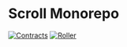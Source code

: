 # Scroll Monorepo

[![Contracts](https://github.com/scroll-tech/scroll/actions/workflows/contracts.yml/badge.svg)](https://github.com/scroll-tech/scroll/actions/workflows/contracts.yml) [![Roller](https://github.com/scroll-tech/scroll/actions/workflows/roller.yml/badge.svg)](https://github.com/scroll-tech/scroll/actions/workflows/roller.yml)

